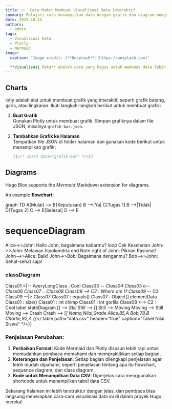 ```yaml
---
title: 📈  Cara Mudah Membuat Visualisasi Data Interaktif
summary: Pelajari cara menampilkan data dengan grafik dan diagram menggunakan Hugo.
date: 2025-10-25
authors:
  - admin
tags:
  - Visualisasi Data
  - Plotly
  - Mermaid
image:
  caption: 'Image credit: [**Unsplash**](https://unsplash.com)'

  **Visualisasi Data** adalah cara yang bagus untuk membuat data lebih mudah dipahami. Di sini, kita akan belajar cara menampilkan data menggunakan **grafik interaktif** dengan Plotly dan **diagram** dengan Mermaid di Hugo.
---
```


## Charts
lotly adalah alat untuk membuat grafik yang interaktif, seperti grafik batang, garis, atau lingkaran. Ikuti langkah-langkah berikut untuk membuat grafik:

1. **Buat Grafik**  
   Gunakan Plotly untuk membuat grafik. Simpan grafiknya dalam file JSON, misalnya `grafik-bar.json`.

2. **Tambahkan Grafik ke Halaman**  
   Tempatkan file JSON di folder halaman dan gunakan kode berikut untuk menampilkan grafik:

   ```go
   {{</* chart data="grafik-bar" */>}}

## Diagrams

Hugo Blox supports the _Mermaid_ Markdown extension for diagrams.

An example **flowchart**:

 graph TD
A[Mulai] --> B{Keputusan}
B -->|Ya| C[Tugas 1]
B -->|Tidak| D[Tugas 2]
C --> E[Selesai]
D --> E

# sequenceDiagram
Alice->>John: Hallo John, bagaimana kabarmu?
loop Cek Kesehatan
    John->>John: Melawan hipokondria
end
Note right of John: Pikiran Rasional!
John-->>Alice: Baik!
John->>Bob: Bagaimana denganmu?
Bob-->>John: Sehat-sehat saja!

### classDiagram
Class01 <|-- AveryLongClass : Cool
Class03 *-- Class04
Class05 o-- Class06
Class07 .. Class08
Class09 --> C2 : Where am I?
Class09 --* C3
Class09 --|> Class07
Class07 : equals()
Class07 : Object[] elementData
Class01 : size()
Class01 : int chimp
Class01 : int gorilla
Class08 <--> C2 : Cool label
stateDiagram
[*] --> Still
Still --> [*]
Still --> Moving
Moving --> Still
Moving --> Crash
Crash --> [*]
Nama,Nilai,Grade
Alice,85,A
Bob,78,B
Charlie,92,A
{{</* table path="data.csv" header="true" caption="Tabel Nilai Siswa" */>}}


### Penjelasan Perubahan:
1. **Perbaikan Format**: Kode Mermaid dan Plotly disusun lebih rapi untuk memudahkan pembaca memahami dan mempraktikkan setiap bagian.
2. **Keterangan dan Penjelasan**: Setiap bagian dilengkapi penjelasan agar lebih mudah dipahami, seperti penjelasan tentang apa itu flowchart, sequence diagram, dan class diagram.
3. **Kode untuk Menampilkan Data CSV**: Diperjelas cara menggunakan shortcode untuk menampilkan tabel data CSV.
  
Sekarang halaman ini lebih terstruktur dengan jelas, dan pembaca bisa langsung menerapkan cara-cara visualisasi data ini di dalam proyek Hugo mereka!
